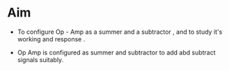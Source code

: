 # Aim

  - To configure Op - Amp as a summer and a subtractor , and to study it's working and response .

  - Op Amp is configured as summer and subtractor to add abd subtract signals suitably.


